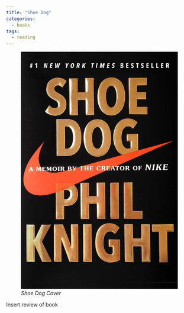 ```yaml
---
title: "Shoe Dog"
categories:
  - books
tags:
  - reading
---
```

<figure>
  <img src="/assets/images/shoedog.jpg" alt="Image" />
  <figcaption><em>Shoe Dog Cover</em></figcaption>
</figure>

Insert review of book
